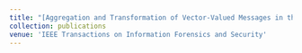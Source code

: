 ```yaml
---
title: "[Aggregation and Transformation of Vector-Valued Messages in the Shuffle Model of Differential Privacy](https://arxiv.org/abs/2112.05464) [Download PDF](/files/TIFS3147643)"
collection: publications
venue: 'IEEE Transactions on Information Forensics and Security'
---
```

